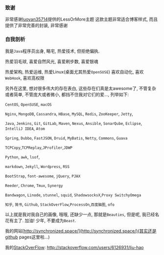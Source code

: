 
### 致谢

非常感谢[luoyan35714](https://github.com/luoyan35714/LessOrMore)提供的LessOrMore主题
这款主题非常适合博客样式, 而且提供了非常完善的封装, 非常感谢


### 自我剖析

我是`Java`程序员出身, 略宅, 热爱技术, 但拒绝偏执.

热爱羽毛球, 喜爱自然风光, 喜爱刷步数, 喜爱银魂

热爱架构, 热爱运维, 热爱Linux(桌面尤其热爱`OpenSUSE`)
喜欢自动化, 喜欢`WebHook`, 喜欢高权限

另外在这里, 想对很多伟大的存在表白, 这些存在们真是太awesome了, 不管复杂或者简单, 不管庞大或者微小, 都挡不住我对它们的爱..., 列举如下:

`CentOS`, `OpenSUSE`, `macOS`

`Nginx`, `MongoDB`, `Cassandra`, `HBase`, `MySQL`, `Redis`, `ZooKeeper`, `Jetty`,

`Java`, `Jenkins`, `Git`, `GitLab`, `Maven`, `Nexus`, `Ansible`, `SonarQube`, `Eclipse`, `IntelliJ IDEA`, `Atom`

`Spring`, `Dubbo`, `FastJSON`, `Druid`, `MyBatis`, `Netty`, `Commons`, `Guava`

`TCPCopy`,`TCPReplay`,`JProfiler`,`JDWP`

`Python`, `awk`, `lsof`,

`markdown`, `Jekyll`, `Wordpress`, `RSS`

`BootStrap`, `font-awesome`, `jQuery`, `PJAX`

`Reeder`, `Chrome`, `Tmux`, `Synergy`

`Bandwagon`, `Linode`, `stunnel`, `squid`, `ShadowsocksX`,`Proxy SwitchyOmega`

`知乎`, `简书`, `Github`, `StackOverFlow`,`ProcessOn`,`百度脑图`, `ofo`

以上就是我对我自己的画像, 哦哦, 还缺少一点, 那就是`Beauties`, 但是呢, 我已经名花有主了. 加油! 少年, 不要成为`Beast`.

我的网站[http://synchronized.space/](http://synchronized.space/)(其实还是github pages这里啦...)

我的[StackOverFlow](http://stackoverflow.com/users/6126931/liu-hao): http://stackoverflow.com/users/6126931/liu-hao
